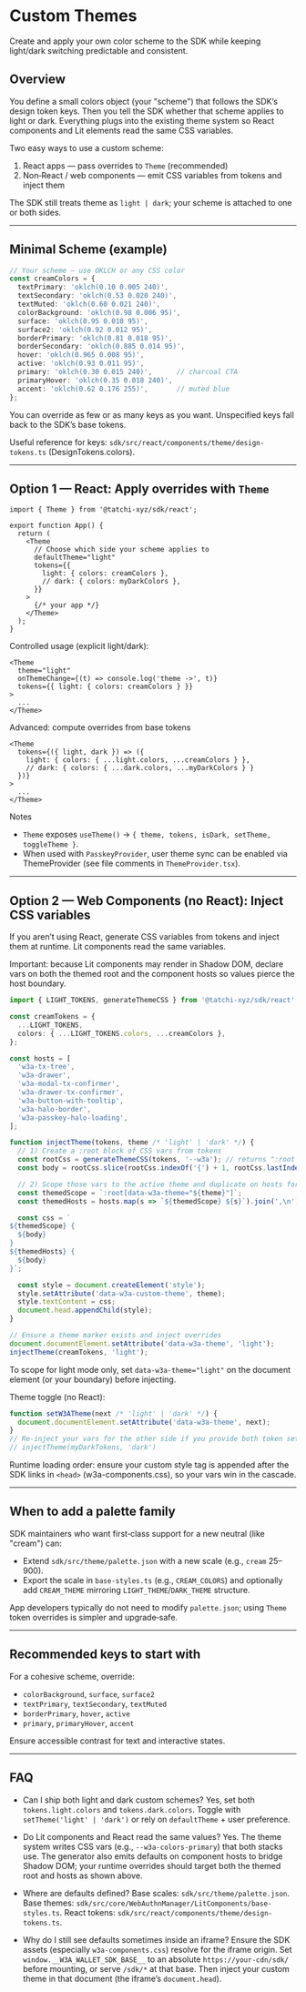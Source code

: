 # Custom Themes

Create and apply your own color scheme to the SDK while keeping light/dark switching predictable and consistent.

## Overview

You define a small colors object (your "scheme") that follows the SDK’s design token keys. Then you tell the SDK whether that scheme applies to light or dark. Everything plugs into the existing theme system so React components and Lit elements read the same CSS variables.

Two easy ways to use a custom scheme:

1) React apps — pass overrides to `Theme` (recommended)
2) Non‑React / web components — emit CSS variables from tokens and inject them

The SDK still treats theme as `light | dark`; your scheme is attached to one or both sides.

---

## Minimal Scheme (example)

```ts
// Your scheme – use OKLCH or any CSS color
const creamColors = {
  textPrimary: 'oklch(0.10 0.005 240)',
  textSecondary: 'oklch(0.53 0.020 240)',
  textMuted: 'oklch(0.60 0.021 240)',
  colorBackground: 'oklch(0.98 0.006 95)',
  surface: 'oklch(0.95 0.010 95)',
  surface2: 'oklch(0.92 0.012 95)',
  borderPrimary: 'oklch(0.81 0.018 95)',
  borderSecondary: 'oklch(0.885 0.014 95)',
  hover: 'oklch(0.965 0.008 95)',
  active: 'oklch(0.93 0.011 95)',
  primary: 'oklch(0.30 0.015 240)',      // charcoal CTA
  primaryHover: 'oklch(0.35 0.018 240)',
  accent: 'oklch(0.62 0.176 255)',       // muted blue
};
```

You can override as few or as many keys as you want. Unspecified keys fall back to the SDK’s base tokens.

Useful reference for keys: `sdk/src/react/components/theme/design-tokens.ts` (DesignTokens.colors).

---

## Option 1 — React: Apply overrides with `Theme`

```tsx
import { Theme } from '@tatchi-xyz/sdk/react';

export function App() {
  return (
    <Theme
      // Choose which side your scheme applies to
      defaultTheme="light"
      tokens={{
        light: { colors: creamColors },
        // dark: { colors: myDarkColors },
      }}
    >
      {/* your app */}
    </Theme>
  );
}
```

Controlled usage (explicit light/dark):

```tsx
<Theme
  theme="light"
  onThemeChange={(t) => console.log('theme ->', t)}
  tokens={{ light: { colors: creamColors } }}
>
  ...
</Theme>
```

Advanced: compute overrides from base tokens

```tsx
<Theme
  tokens={({ light, dark }) => ({
    light: { colors: { ...light.colors, ...creamColors } },
    // dark: { colors: { ...dark.colors, ...myDarkColors } }
  })}
>
  ...
</Theme>
```

Notes
- `Theme` exposes `useTheme()` → `{ theme, tokens, isDark, setTheme, toggleTheme }`.
- When used with `PasskeyProvider`, user theme sync can be enabled via ThemeProvider (see file comments in `ThemeProvider.tsx`).

---

## Option 2 — Web Components (no React): Inject CSS variables

If you aren’t using React, generate CSS variables from tokens and inject them at runtime. Lit components read the same variables.

Important: because Lit components may render in Shadow DOM, declare vars on both the themed root and the component hosts so values pierce the host boundary.

```ts
import { LIGHT_TOKENS, generateThemeCSS } from '@tatchi-xyz/sdk/react';

const creamTokens = {
  ...LIGHT_TOKENS,
  colors: { ...LIGHT_TOKENS.colors, ...creamColors },
};

const hosts = [
  'w3a-tx-tree',
  'w3a-drawer',
  'w3a-modal-tx-confirmer',
  'w3a-drawer-tx-confirmer',
  'w3a-button-with-tooltip',
  'w3a-halo-border',
  'w3a-passkey-halo-loading',
];

function injectTheme(tokens, theme /* 'light' | 'dark' */) {
  // 1) Create a :root block of CSS vars from tokens
  const rootCss = generateThemeCSS(tokens, '--w3a'); // returns ":root { … }"
  const body = rootCss.slice(rootCss.indexOf('{') + 1, rootCss.lastIndexOf('}')).trim();

  // 2) Scope those vars to the active theme and duplicate on hosts for Shadow DOM
  const themedScope = `:root[data-w3a-theme="${theme}"]`;
  const themedHosts = hosts.map(s => `${themedScope} ${s}`).join(',\n');

  const css = `
${themedScope} {
  ${body}
}
${themedHosts} {
  ${body}
}`;

  const style = document.createElement('style');
  style.setAttribute('data-w3a-custom-theme', theme);
  style.textContent = css;
  document.head.appendChild(style);
}

// Ensure a theme marker exists and inject overrides
document.documentElement.setAttribute('data-w3a-theme', 'light');
injectTheme(creamTokens, 'light');
```

To scope for light mode only, set `data-w3a-theme="light"` on the document element (or your boundary) before injecting.

Theme toggle (no React):

```ts
function setW3ATheme(next /* 'light' | 'dark' */) {
  document.documentElement.setAttribute('data-w3a-theme', next);
}
// Re‑inject your vars for the other side if you provide both token sets
// injectTheme(myDarkTokens, 'dark')
```

Runtime loading order: ensure your custom style tag is appended after the SDK links in `<head>` (w3a-components.css), so your vars win in the cascade.

---

## When to add a palette family

SDK maintainers who want first‑class support for a new neutral (like "cream") can:
- Extend `sdk/src/theme/palette.json` with a new scale (e.g., `cream` 25–900).
- Export the scale in `base-styles.ts` (e.g., `CREAM_COLORS`) and optionally add `CREAM_THEME` mirroring `LIGHT_THEME`/`DARK_THEME` structure.

App developers typically do not need to modify `palette.json`; using `Theme` token overrides is simpler and upgrade‑safe.

---

## Recommended keys to start with

For a cohesive scheme, override:
- `colorBackground`, `surface`, `surface2`
- `textPrimary`, `textSecondary`, `textMuted`
- `borderPrimary`, `hover`, `active`
- `primary`, `primaryHover`, `accent`

Ensure accessible contrast for text and interactive states.

---

## FAQ

- Can I ship both light and dark custom schemes?
  Yes, set both `tokens.light.colors` and `tokens.dark.colors`. Toggle with `setTheme('light' | 'dark')` or rely on `defaultTheme` + user preference.

- Do Lit components and React read the same values?
  Yes. The theme system writes CSS vars (e.g., `--w3a-colors-primary`) that both stacks use. The generator also emits defaults on component hosts to bridge Shadow DOM; your runtime overrides should target both the themed root and hosts as shown above.

- Where are defaults defined?
  Base scales: `sdk/src/theme/palette.json`. Base themes: `sdk/src/core/WebAuthnManager/LitComponents/base-styles.ts`. React tokens: `sdk/src/react/components/theme/design-tokens.ts`.

- Why do I still see defaults sometimes inside an iframe?
  Ensure the SDK assets (especially `w3a-components.css`) resolve for the iframe origin. Set `window.__W3A_WALLET_SDK_BASE__` to an absolute `https://your-cdn/sdk/` before mounting, or serve `/sdk/*` at that base. Then inject your custom theme in that document (the iframe’s `document.head`).
